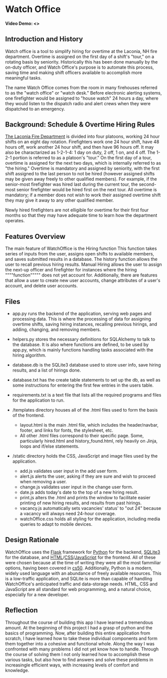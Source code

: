 # Watch Office

#### Video Demo: <>

## Introduction and History

Watch office is a tool to simplify hiring for overtime at the Laconia, NH fire department. Overtime is assigned on the first day of a shift's "tour," on a rotating basis by seniority. Historically this has been done manually by the on-duty officer, and Watch Office's purpose is to automate this process, saving time and making shift officers available to accomplish more meaningful tasks.

The name Watch Office comes from the room in many firehouses referred to as the "watch office" or "watch desk." Before electronic alerting systems, one firefighter would be assigned to "house watch" 24 hours a day, where they would listen to the dispatch radio and alert crews when they were dispatched to an emergency.  


## Background: Schedule & Overtime Hiring Rules

[The Laconia Fire Department](https://www.laconianh.gov/1002/Fire-Department) is divided into four platoons, working 24 hour shifts on an eight day rotation. Firefighters work one 24 hour shift, have 48 hours off, work another 24 hour shift, and then have 96 hours off. It may also be charactarized as 1-2-1-4: 1 day on duty, 2 off, 1 on, and 4 off. The 1-2-1 portion is referred to as a platoon's "tour." On the first day of a tour, overtime is assigned for the next two days, which is internally referred to as "the hiring." Overtime is mandatory and assigned by seniority, with the first shift assigned to the last person to not be hired (however assigned shifts may be given away freely to other qualified members). For example, if the senior-most firefighter was hired last during the current tour, the second-most senior firefighter would be hired first on the next tour. All overtime is mandatory; if a member does not wish to work their assigned overtime shift they may give it away to any other qualified member.

Newly hired firefighters are not elligible for overtime for their first four months so that they may have adequate time to learn how the department operates.  

## Features Overview

The main feature of WatchOffice is the Hiring function This function takes series of inputs from the user, assigns open shifts to available members, and saves submitted results in a database. The history function allows the user to recall previous hiring results. Manual Hiring allows the user to assign the next-up officer and firefighter for instances where the hiring """"function""""" does not yet account for. Additionally, there are features that allow a user to create new user accounts, change attributes of a user's account, and delete user accounts.  

## Files

- app.py runs the backend of the application, serving web pages and processing data. This is where the processing of data for assigning overtime shifts, saving hiring instances, recalling previous hirings, and adding, changing, and removing members.

- helpers.py stores the necessary definitions for SQLAlchemy to talk to the database. It is also where functions are defined, to be used by app.py, which is mainly functions handling tasks associated with the hiring algorithm.

- database.db is the SQLite3 database used to store user info, save hiring results, and a list of hirings done.

- database.txt has the create table statements to set up the db, as well as some instructions for entering the first few entries in the users table.

- requirements.txt is a text file that lists all the required programs and files for the application to run.

- /templates directory houses all of the .html files used to form the basis of the frontend.
    - layout.html is the main .html file, which includes the header/navbar, footer, and links for fonts, the stylesheet, etc.
    - All other .html files correspond to their specific page. Some, particularly hired.html and history_found.html, rely heavily on Jinja, loops and if/else statements.

- /static directory holds the CSS, JavaScript and image files used by the application.
    - add.js validates user input in the add user form.
    - alert.js alerts the user, asking if they are sure and wish to proceed when removing a user.
    - change.js validates user input in the change user form.
    - date.js adds today's date to the top of a new hiring result.
    - print.js alters the .html and prints the window to facilitate easier printing of new hiring results, and results from past hirings.
    - vacancy.js automatically sets vacancies' status' to "out 24" because a vacancy will always need 24-hour coverage.
    - watchOffice.css holds all styling for the application, including media queries to adapt to mobile devices.
    

## Design Rationale

WatchOffice uses the [Flask](https://flask.palletsprojects.com/en/1.1.x/quickstart/) framework for [Python](https://docs.python.org/3/) for the backend, [SQLite3](https://www.sqlite.org/docs.html) for the database, and [HTML](https://html.spec.whatwg.org/)/[CSS](https://www.w3.org/TR/CSS/#css)/[JavaScript](https://developer.mozilla.org/en-US/docs/Web/javascript) for the frontend. All of these were chosen because at the time of writing they were all the most fammiliar options, having been covered in [cs50](https://cs50.harvard.edu/x/2023/). Additionally, Python is a modern, widely used language with an abundance of freely available resources. This is a low-traffic application, and SQLite is more than capable of handling WatchOffice's anticipated traffic and data-storage needs. HTML, CSS and JavaScript are all standard for web programming, and a natural choice, especially for a new developer.


## Reflection

Throughout the course of building this app I have learned a tremendous amount. At the beginning of this project I had a grasp of python and the basics of programming. Now, after building this entire application from scratch, I have learned how to take these individual components and form them together into a cohesive and functional whole. Along the way I was confronted with many problems I did not yet know how to handle. Through the course of solving them I not only learned how to accomplish these various tasks, but also how to find answers and solve these problems in increasingle efficient ways, with increasing levels of comfort and knowledge. 
